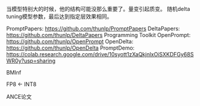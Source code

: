 当模型特别大的时候，他的结构可能没那么重要了。量变引起质变。
随机delta tuning模型参数，最后达到指定层效果相同。

PromptPapers: https://github.com/thunlp/PromptPapers
DeltaPapers: https://github.com/thunlp/DeltaPapers
Programming Toolkit
OpenPrompt: https://github.com/thunlp/OpenPrompt
OpenDelta: https://github.com/thunlp/OpenDelta
PromptDemo: https://colab.research.google.com/drive/10syott1zXaQkjnlxOiSXKDFGy68SWR0y?usp=sharing


BMInf


FP8 <- INT8





ANCE论文



